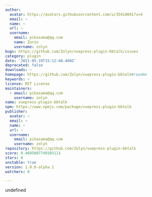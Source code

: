 ```yaml
---
author:
  avatar: https://avatars.githubusercontent.com/u/35414841?v=4
  email: ~
  name: ~
  url: ~
  username:
    email: pikasama@qq.com
    name: Zorin
    username: zolyn
bugs: https://github.com/Zolyn/vuepress-plugin-bbtalk/issues
category: plugin
date: '2021-05-19T15:12:48.460Z'
deprecated: false
downloads: ~
homepage: https://github.com/Zolyn/vuepress-plugin-bbtalk#readme
keywords: ~
license: MIT License
maintainers:
  - email: pikasama@qq.com
    username: zolyn
name: vuepress-plugin-bbtalk
npm: https://www.npmjs.com/package/vuepress-plugin-bbtalk
publisher:
  avatar: ~
  email: ~
  name: ~
  url: ~
  username:
    email: pikasama@qq.com
    username: zolyn
repository: https://github.com/Zolyn/vuepress-plugin-bbtalk
score: 0.4605807749103113
stars: 0
unstable: true
version: 1.0.0-alpha.1
watchers: 0

---
```


undefined